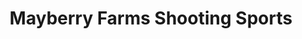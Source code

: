 ---
title: "Mayberry Farms Shooting Sports"
url: /lowgap/mayberry-farms-shooting-sports/
shop: Waffen
---
